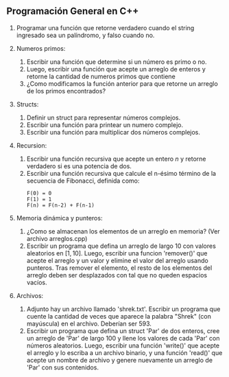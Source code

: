 ## Programación General en C++

1. Programar una función que retorne verdadero cuando el string ingresado sea un palíndromo, y falso cuando no.

2. Numeros primos:
   1. Escribir una función que determine si un número es primo o no.
   2. Luego, escribir una función que acepte un arreglo de enteros y retorne la cantidad de numeros primos que contiene
   3. ¿Como modificamos la función anterior para que retorne un arreglo de los primos encontrados?

3. Structs:
   1. Definir un struct para representar números complejos.
   2. Escribir una función para printear un numero complejo.
   3. Escribir una función para multiplicar dos números complejos. 
   
4. Recursion:
   1. Escribir una función recursiva que acepte un entero $n$ y retorne verdadero si es una potencia de dos.
   2. Escribir una función recursiva que calcule el n-ésimo término de la secuencia de Fibonacci, definida como:
      ```
      F(0) = 0 
      F(1) = 1 
      F(n) = F(n-2) + F(n-1) 
      ```

5. Memoria dinámica y punteros:
   1. ¿Como se almacenan los elementos de un arreglo en memoria? (Ver archivo arreglos.cpp)
   2. Escribir un programa que defina un arreglo de largo 10 con valores aleatorios en 
   $[1,10]$. Luego, escribir una funcion 'remover()' que acepte el arreglo y un valor y elimine el valor del arreglo usando punteros. Tras remover el elemento, el resto de los elementos del arreglo deben ser desplazados con tal que no queden espacios vacíos.

6. Archivos:
   1. Adjunto hay un archivo llamado 'shrek.txt'. Escribir un programa que cuente la cantidad de veces que aparece la palabra "Shrek" (con mayúscula) en el archivo. Deberían ser 593.
   2. Escribir un programa que defina un struct 'Par' de dos enteros, cree un arreglo de 'Par' de largo 100 y llene los valores de cada 'Par' con números aleatorios. Luego, escribir una función 'write()' que acepte el arreglo y lo escriba a un archivo binario, y una función 'read()' que acepte un nombre de archivo y genere nuevamente un arreglo de 'Par' con sus contenidos.